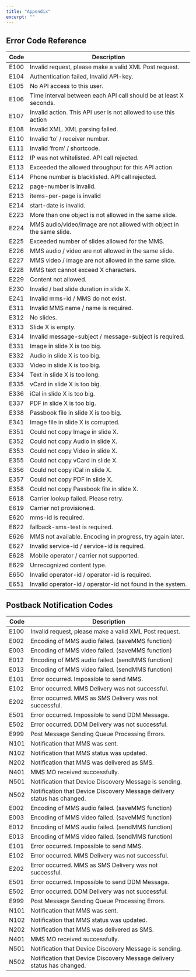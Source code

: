 ```yaml
---
title: "Appendix"
excerpt: ""
---
```

## Error Code Reference

|   Code       |            Description                                                          |
| -------- | -------------------------------------------------------------------- |
| E100     | Invalid request, please make a valid XML Post request.               |
| E104     | Authentication failed, Invalid API-key.                              |
| E105     | No API access to this user.                                          |
| E106     | Time interval between each API call should be at least X seconds.    |
| E107     | Invalid action. This API user is not allowed to use this action      |
| E108     | Invalid XML. XML parsing failed.                                     |
| E110     | Invalid ‘to’ / receiver number.                                      |
| E111     | Invalid ‘from’ / shortcode.                                          |
| E112     | IP was not whitelisted. API call rejected.                           |
| E113     | Exceeded the allowed throughput for this API action.                 |
| E114     | Phone number is blacklisted. API call rejected.                      |
| E212     | page-number is invalid.                                              |
| E213     | items-per-page is invalid                                            |
| E214     | start-date is invalid.                                               |
| E223     | More than one object is not allowed in the same slide.               |
| E224     | MMS audio/video/image are not allowed with object in the same slide. |
| E225     | Exceeded number of slides allowed for the MMS.                       |
| E226     | MMS audio / video are not allowed in the same slide.                 |
| E227     | MMS video / image are not allowed in the same slide.                 |
| E228     | MMS text cannot exceed X characters.                                 |
| E229     | Content not allowed.                                                 |
| E230     | Invalid / bad slide duration in slide X.                             |
| E241     | Invalid mms-id / MMS do not exist.                                   |
| E311     | Invalid MMS name / name is required.                                 |
| E312     | No slides.                                                           |
| E313     | Slide X is empty.                                                    |
| E314     | Invalid message-subject / message-subject is required.               |
| E331     | Image in slide X is too big.                                         |
| E332     | Audio in slide X is too big.                                         |
| E333     | Video in slide X is too big.                                         |
| E334     | Text in slide X is too long.                                         |
| E335     | vCard in slide X is too big.                                         |
| E336     | iCal in slide X is too big.                                          |
| E337     | PDF in slide X is too big.                                           |
| E338     | Passbook file in slide X is too big.                                 |
| E341     | Image file in slide X is corrupted.                                  |
| E351     | Could not copy Image in slide X.                                     |
| E352     | Could not copy Audio in slide X.                                     |
| E353     | Could not copy Video in slide X.                                     |
| E355     | Could not copy vCard in slide X.                                     |
| E356     | Could not copy iCal in slide X.                                      |
| E357     | Could not copy PDF in slide X.                                       |
| E358     | Could not copy Passbook file in slide X.                             |
| E618     | Carrier lookup failed. Please retry.                                 |
| E619     | Carrier not provisioned.                                             |
| E620     | mms-id is required.                                                  |
| E622     | fallback-sms-text is required.                                       |
| E626     | MMS not available. Encoding in progress, try again later.            |
| E627     | Invalid service-id / service-id is required.                         |
| E628     | Mobile operator / carrier not supported.                             |
| E629     | Unrecognized content type.                                           |
| E650     | Invalid operator-id / operator-id is required.                       |
| E651     | Invalid operator-id / operator-id not found in the system.           |

## Postback Notification Codes

|    Code      |        Description                                                                 |
| -------- | ----------------------------------------------------------------------- |
| E100     | Invalid request, please make a valid XML Post request.                  |
| E002     | Encoding of MMS audio failed. (saveMMS function)                        |
| E003     | Encoding of MMS video failed. (saveMMS function)                        |
| E012     | Encoding of MMS audio failed. (sendMMS function)                        |
| E013     | Encoding of MMS video failed. (sendMMS function)                        |
| E101     | Error occurred. Impossible to send MMS.                                 |
| E102     | Error occurred. MMS Delivery was not successful.                        |
| E202     | Error occurred. MMS as SMS Delivery was not successful.                  |
| E501     | Error occurred. Impossible to send DDM Message.                         |
| E502     | Error occurred. DDM Delivery was not successful.                        |
| E999     | Post Message Sending Queue Processing Errors.                           |
| N101     | Notification that MMS was sent.                                         |
| N102     | Notification that MMS status was updated.                               |
| N202     | Notification that MMS was delivered as SMS.                             |
| N401     | MMS MO received successfully.                                           |
| N501     | Notification that Device Discovery Message is sending.                  |
| N502     | Notification that Device Discovery Message delivery status has changed. |
| E002     | Encoding of MMS audio failed. (saveMMS function)                        |
| E003     | Encoding of MMS video failed. (saveMMS function)                        |
| E012     | Encoding of MMS audio failed. (sendMMS function)                        |
| E013     | Encoding of MMS video failed. (sendMMS function)                        |
| E101     | Error occurred. Impossible to send MMS.                                 |
| E102     | Error occurred. MMS Delivery was not successful.                        |
| E202     | Error occurred. MMS as SMS Delivery was not successful.                  |
| E501     | Error occurred. Impossible to send DDM Message.                         |
| E502     | Error occurred. DDM Delivery was not successful.                        |
| E999     | Post Message Sending Queue Processing Errors.                           |
| N101     | Notification that MMS was sent.                                         |
| N102     | Notification that MMS status was updated.                               |
| N202     | Notification that MMS was delivered as SMS.                             |
| N401     | MMS MO received successfully.                                           |
| N501     | Notification that Device Discovery Message is sending.                  |
| N502     | Notification that Device Discovery Message delivery status has changed. |

